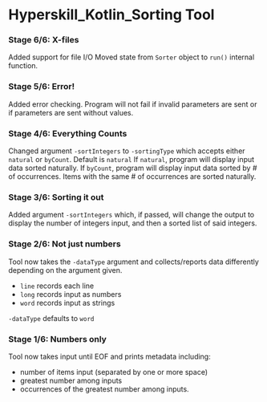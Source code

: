 # Hyperskill_Kotlin_Sorting Tool

### Stage 6/6: X-files

Added support for file I/O
Moved state from `Sorter` object to `run()` internal function.

### Stage 5/6: Error!

Added error checking. Program will not fail if invalid parameters are sent or if parameters are sent without values.

### Stage 4/6: Everything Counts

Changed argument `-sortIntegers` to `-sortingType` which accepts either `natural` or `byCount`. Default is `natural`
If `natural`, program will display input data sorted naturally.
If `byCount`, program will display input data sorted by # of occurrences. Items with the same # of occurrences are sorted naturally.

### Stage 3/6: Sorting it out

Added argument `-sortIntegers` which, if passed, will change the output to display the number of integers input, and then a sorted list of said integers.

### Stage 2/6: Not just numbers

Tool now takes the `-dataType` argument and collects/reports data differently depending on the argument given.
- `line` records each line
- `long` records input as numbers
- `word` records input as strings

`-dataType` defaults to `word`

### Stage 1/6: Numbers only

Tool now takes input until EOF and prints metadata including:
- number of items input (separated by one or more space)
- greatest number among inputs
- occurrences of the greatest number among inputs.
